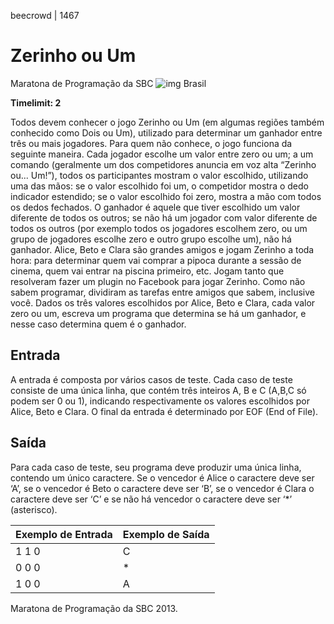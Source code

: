 beecrowd | 1467

# Zerinho ou Um

Maratona de Programação da SBC ![img](https://resources.beecrowd.com.br/gallery/images/flags/br.gif) Brasil

**Timelimit: 2**

Todos devem conhecer o jogo Zerinho ou Um (em algumas regiões também conhecido como Dois ou Um), utilizado para determinar um ganhador entre três ou mais jogadores. Para quem não conhece, o jogo funciona da seguinte maneira. Cada jogador escolhe um valor entre zero ou um; a um comando (geralmente um dos competidores anuncia em voz alta “Zerinho ou... Um!”), todos os participantes mostram o valor escolhido, utilizando uma das mãos: se o valor escolhido foi um, o competidor mostra o dedo indicador estendido; se o valor escolhido foi zero, mostra a mão com todos os dedos fechados. O ganhador é aquele que tiver escolhido um valor diferente de todos os outros; se não há um jogador com valor diferente de todos os outros (por exemplo todos os jogadores escolhem zero, ou um grupo de jogadores escolhe zero e outro grupo escolhe um), não há ganhador. Alice, Beto e Clara são grandes amigos e jogam Zerinho a toda hora: para determinar quem vai comprar a pipoca durante a sessão de cinema, quem vai entrar na piscina primeiro, etc. Jogam tanto que resolveram fazer um plugin no Facebook para jogar Zerinho. Como não sabem programar, dividiram as tarefas entre amigos que sabem, inclusive você. Dados os três valores escolhidos por Alice, Beto e Clara, cada valor zero ou um, escreva um programa que determina se há um ganhador, e nesse caso determina quem é o ganhador.

## Entrada

A entrada é composta por vários casos de teste. Cada caso de teste consiste de uma única linha, que contém três inteiros A, B e C (A,B,C só podem ser 0 ou 1), indicando respectivamente os valores escolhidos por Alice, Beto e Clara. O final da entrada é determinado por EOF (End of File).

## Saída

Para cada caso de teste, seu programa deve produzir uma única linha, contendo um único caractere. Se o vencedor é Alice o caractere deve ser ‘A’, se o vencedor é Beto o caractere deve ser ‘B’, se o vencedor é Clara o caractere deve ser ‘C’ e se não há vencedor o caractere deve ser ‘*’ (asterisco).

| Exemplo de Entrada | Exemplo de Saída |
| ------------------ | ---------------- |
| 1 1 0              | C                |
| 0 0 0              | *                |
| 1 0 0              | A                |

Maratona de Programação da SBC 2013.